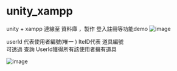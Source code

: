 # unity_xampp
 unity + xampp 連線至 資料庫 ，製作 登入註冊等功能demo
![image](https://user-images.githubusercontent.com/50354880/120174575-d2c44500-c237-11eb-9820-f9f839beef30.png)


userId 代表使用者編號(唯一 )  IteID代表 道具編號  
可透過 查詢 UserId獲得所有該使用者擁有道具

![image](https://user-images.githubusercontent.com/50354880/120174759-0901c480-c238-11eb-9b9f-6c3e20931edf.png)

